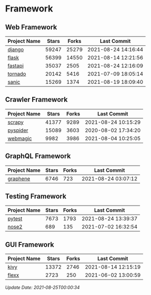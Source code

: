 # Framework

## Web Framework
| Project Name | Stars | Forks | Last Commit |
| ------------ | ----- | ----- | ----------- |
| [django](https://github.com/django/django) | 59247 | 25279 | 2021-08-24 14:16:44 |
| [flask](https://github.com/pallets/flask) | 56399 | 14550 | 2021-08-14 12:21:56 |
| [fastapi](https://github.com/tiangolo/fastapi) | 35037 | 2505 | 2021-08-24 12:16:09 |
| [tornado](https://github.com/tornadoweb/tornado) | 20142 | 5416 | 2021-07-09 18:05:14 |
| [sanic](https://github.com/sanic-org/sanic) | 15269 | 1374 | 2021-08-19 18:09:40 |

## Crawler Framework
| Project Name | Stars | Forks | Last Commit |
| ------------ | ----- | ----- | ----------- |
| [scrapy](https://github.com/scrapy/scrapy) | 41377 | 9289 | 2021-08-24 10:15:29 |
| [pyspider](https://github.com/binux/pyspider) | 15089 | 3603 | 2020-08-02 17:34:20 |
| [webmagic](https://github.com/code4craft/webmagic) | 9982 | 3986 | 2021-08-04 10:25:05 |

## GraphQL Framework
| Project Name | Stars | Forks | Last Commit |
| ------------ | ----- | ----- | ----------- |
| [graphene](https://github.com/graphql-python/graphene) | 6746 | 723 | 2021-08-24 03:07:12 |

## Testing Framework
| Project Name | Stars | Forks | Last Commit |
| ------------ | ----- | ----- | ----------- |
| [pytest](https://github.com/pytest-dev/pytest) | 7673 | 1793 | 2021-08-24 13:39:37 |
| [nose2](https://github.com/nose-devs/nose2) | 689 | 135 | 2021-07-02 16:32:54 |

## GUI Framework
| Project Name | Stars | Forks | Last Commit |
| ------------ | ----- | ----- | ----------- |
| [kivy](https://github.com/kivy/kivy) | 13372 | 2746 | 2021-08-14 12:15:19 |
| [flexx](https://github.com/flexxui/flexx) | 2723 | 250 | 2021-06-02 13:00:59 |

*Update Date: 2021-08-25T00:00:34*